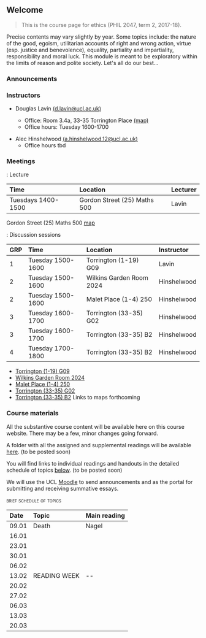 ## Welcome

> This is the course page for ethics (PHIL 2047, term 2, 2017-18). 

Precise contents may vary slightly by year. Some topics include: the nature of the good, egoism, utilitarian accounts of right and wrong action, virtue (esp. justice and benevolence), equality, partiality and impartiality, responsibility and moral luck. This module is meant to be exploratory within the limits of reason and polite society. Let's all do our best...

### Announcements


<!-- A couple questions on forgiveness have been added to the initial set of topics [link](https://www.dropbox.com/s/n0u52rtzbshj1h1/essay-topics-summative.pdf?dl=0).

The topic for seminar on December 7 is forgiveness.<sub><small>December 5</small></sub>
- The central texts are the following: 
  + Hannah Arendt, ["Irreversability and the power to forgive"](https://www.dropbox.com/s/kz2huo3sc6ern0g/arendt-forgiveness.pdf?dl=0) *The Human Condition* ch33
  + Avishai Margalit, ["Forgiving and forgetting"](https://www.dropbox.com/s/43sd9jh4wr3h88h/Margalit-The%20Ethics%20of%20Memory.pdf?dl=0), in *The Ethics of Memory* pp. 183-210.

A few important announcements <sub><small>November 24</small></sub>
- I've posted additional office hours each week to discuss among other things your plans for the summative essay. Access the calendar through my [webpage](http://www.douglaslavin.org/)
  - If there are materials you would like to discuss please upload them [here](https://www.dropbox.com/request/oY2JI7TC4oIfUD1gtMsb) a couple days in advance of our meeting.
- As Alec said, I'm planning to have the make-up session during Alec's usual slot on Monday.

- Royal Institute of Philosophy London Lecture Series for 2017-8 is on Passion and Emotion. Fridays at 1700 at the RIP. It's a great schedule of speakers and a great fit with themes from our seminar. [(link)](http://royalinstitutephilosophy.org/events/london-lecture-series/)

- There is a discussion session meeting Monday, *October 9th*! You are strongly encouraged to attend. We'll look at G.E.M. Anscombe's paper 'Modern Moral Philosophy', and we'll talk about what a moral psychology might be and how there might be a place for feelings or passions in it. Further details about the discussion sections are below.

- Formative essay topics now posted [below](assessment.md). <small>06.11.2017</small> -->


### Instructors

- Douglas Lavin [(d.lavin@ucl.ac.uk)](d.lavin@ucl.ac.uk)

  + Office: Room 3.4a, 33-35 Torrington Place [(map)](http://www.ucl.ac.uk/maps/33-35-torrington-place)
  + Office hours: Tuesday 1600-1700

<!-- - [email policy](#noemail) -->
<!-- [schedule](http://www.supersaas.co.uk/schedule/DouglasLavin/OfficeHoursUCL) -->

- Alec Hinshelwood [(a.hinshelwood.12@ucl.ac.uk)](a.hinshelwood.12@ucl.ac.uk)
  + Office hours tbd


### Meetings

:   Lecture

| Time               | Location                     | Lecturer |
|:-------------------|:-----------------------------|:---------|
| Tuesdays 1400-1500 | Gordon Street (25) Maths 500 | Lavin    |

Gordon Street (25) Maths 500
[map](http://www.ucl.ac.uk/maps/ucl-union)


:   Discussion sessions

| GRP | Time              | Location                 | Instructor  |
|:----|:------------------|:-------------------------|:------------|
| 1   | Tuesday 1500-1600 | Torrington (1-19) G09    | Lavin       |
| 2   | Tuesday 1500-1600 | Wilkins Garden Room 20­24 | Hinshelwood |
| 2   | Tuesday 1500-1600 | Malet Place (1-4) 250    | Hinshelwood |
| 3   | Tuesday 1600-1700 | Torrington (33-35) G02   | Hinshelwood |
| 3   | Tuesday 1600-1700 | Torrington (33-35) B2    | Hinshelwood |
| 4   | Tuesday 1700-1800 | Torrington (33-35) B2    | Hinshelwood |

- [Torrington (1-19) G09](https://www.ucl.ac.uk/maps/1-19-torrington-place)
- [Wilkins Garden Room 20­24]()
- [Malet Place (1-4) 250]()
- [Torrington (33-35) G02]()
- [Torrington (33-35) B2]()
Links to maps forthcoming


<!-- These classes are not mandatory, so you do not have to come. However, you are strongly encouraged to do so! Last year the students found them very beneficial. We had some really excellent in depth discussions about the material. On the whole, we cover the same terrain as the texts set for class reading. The sessions are an opportunity for you to ask questions you didn't get to ask in class, or take further lines of inquiry which you weren't able to in the full group. -->


### Course materials

All the substantive course content will be available here on this course website. There may be a few, minor changes going forward.

A folder with all the assigned and supplemental readings will be available 
[here](). (to be posted soon)

You will find links to individual readings and handouts in the detailed schedule of topics [below](). (to be posted soon) <!-- #schedule -->

We will use the UCL [Moodle](https://moodle.ucl.ac.uk/course/view.php?id=19062) to send announcements and as the portal for submitting and receiving summative essays.


<span style="font-variant:small-caps;"> brief schedule of topics</span>

| Date  | Topic        | Main reading |
|:------|:-------------|:-------------|
| 09.01 | Death        | Nagel        |
| 16.01 |              |              |
| 23.01 |              |              |
| 30.01 |              |              |
| 06.02 |              |              |
| 13.02 | READING WEEK | --           |
| 20.02 |              |              |
| 27.02 |              |              |
| 06.03 |              |              |
| 13.03 |              |              |
| 20.03 |              |              |

